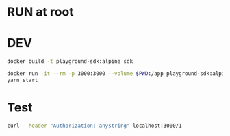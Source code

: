 # RUN at root

# DEV

```bash
docker build -t playground-sdk:alpine sdk
```

```bash
docker run -it --rm -p 3000:3000 --volume $PWD:/app playground-sdk:alpine bash
yarn start
```

# Test

```bash
curl --header "Authorization: anystring" localhost:3000/1
```
